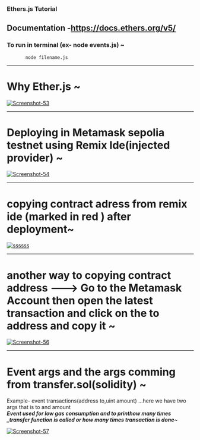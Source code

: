 ### Ethers.js Tutorial
## Documentation -https://docs.ethers.org/v5/
### To run in terminal (ex- node events.js) ~
           node filename.js
<hr/>

# Why Ether.js ~

<a href="https://ibb.co/C9zhxxT"><img src="https://i.ibb.co/pKxJCC9/Screenshot-53.png" alt="Screenshot-53" border="0"></a>
<hr/>

# Deploying in Metamask sepolia testnet using Remix Ide(injected provider) ~

<a href="https://ibb.co/c80gg94"><img src="https://i.ibb.co/2MxnnrG/Screenshot-54.png" alt="Screenshot-54" border="0"></a>
<hr/>

# copying contract adress from remix ide (marked in red ) after deployment~
<a href="https://ibb.co/VVv3pnd"><img src="https://i.ibb.co/9nqG3KJ/ssssss.jpg" alt="ssssss" border="0"></a>
<hr/>

# another way to copying contract address ---> Go to the Metamask Account then open the latest transaction and click on the to address and copy it ~
<a href="https://ibb.co/CbdcMpC"><img src="https://i.ibb.co/Yc9Cy4n/Screenshot-56.png" alt="Screenshot-56" border="0"></a>
<hr/>

# Event args and the args comming from transfer.sol(solidity) ~ 
Example-  event transactions(address to,uint amount) ...here we have two args that is to and amount </br>
***Event used for low gas consumption and to printhow many times _transfer function is called or how many times transaction is done~***

<a href="https://ibb.co/MfdsY32"><img src="https://i.ibb.co/3vK7DLr/Screenshot-57.png" alt="Screenshot-57" border="0"></a>

